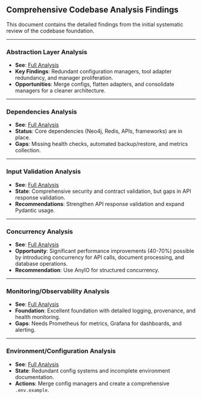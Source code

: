 ## Comprehensive Codebase Analysis Findings

This document contains the detailed findings from the initial systematic review of the codebase foundation.

---

### Abstraction Layer Analysis
- **See**: [Full Analysis](./abstractions.md)
- **Key Findings**: Redundant configuration managers, tool adapter redundancy, and manager proliferation.
- **Opportunities**: Merge configs, flatten adapters, and consolidate managers for a cleaner architecture.

---

### Dependencies Analysis
- **See**: [Full Analysis](./dependencies.md)
- **Status**: Core dependencies (Neo4j, Redis, APIs, frameworks) are in place.
- **Gaps**: Missing health checks, automated backup/restore, and metrics collection.

---

### Input Validation Analysis
- **See**: [Full Analysis](./input-validation.md)
- **State**: Comprehensive security and contract validation, but gaps in API response validation.
- **Recommendations**: Strengthen API response validation and expand Pydantic usage.

---

### Concurrency Analysis
- **See**: [Full Analysis](./concurrency-anyio-vs-asyncio.md)
- **Opportunity**: Significant performance improvements (40-70%) possible by introducing concurrency for API calls, document processing, and database operations.
- **Recommendation**: Use AnyIO for structured concurrency.

---

### Monitoring/Observability Analysis
- **See**: [Full Analysis](./monitoring-observability.md)
- **Foundation**: Excellent foundation with detailed logging, provenance, and health monitoring.
- **Gaps**: Needs Prometheus for metrics, Grafana for dashboards, and alerting.

---

### Environment/Configuration Analysis
- **See**: [Full Analysis](./env-setup.md)
- **State**: Redundant config systems and incomplete environment documentation.
- **Actions**: Merge config managers and create a comprehensive `.env.example`. 